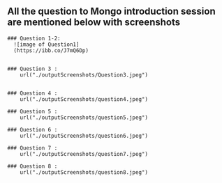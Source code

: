 ## All the question to Mongo introduction session are mentioned below with screenshots 

    ### Question 1-2:
      ![image of Question1]
      (https://ibb.co/J7mQ6Dp)

    
    ### Question 3 :
        url("./outputScreenshots/Question3.jpeg")

    
    ### Question 4 :
        url("./outputScreenshots/question4.jpeg")
  
    ### Question 5 :
        url("./outputScreenshots/question5.jpeg")

    ### Question 6 :
        url("./outputScreenshots/question6.jpeg")

    ### Question 7 :
        url("./outputScreenshots/question7.jpeg")

    ### Question 8 :
        url("./outputScreenshots/question8.jpeg")




    
